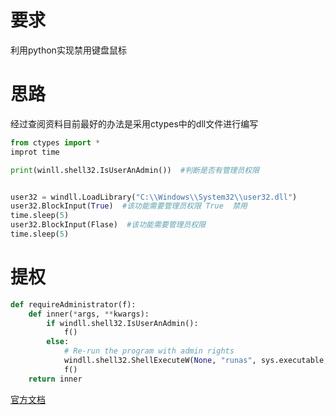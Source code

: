 # 要求

利用python实现禁用键盘鼠标

# 思路

经过查阅资料目前最好的办法是采用ctypes中的dll文件进行编写

```python
from ctypes import *
improt time

print(winll.shell32.IsUserAnAdmin())  #判断是否有管理员权限


user32 = windll.LoadLibrary("C:\\Windows\\System32\\user32.dll")
user32.BlockInput(True)  #该功能需要管理员权限 True  禁用
time.sleep(5)
user32.BlockInput(Flase)  #该功能需要管理员权限 
time.sleep(5)         
```

# 提权

```python
def requireAdministrator(f):
    def inner(*args, **kwargs):
        if windll.shell32.IsUserAnAdmin():
            f()
        else:
            # Re-run the program with admin rights
            windll.shell32.ShellExecuteW(None, "runas", sys.executable, __file__, None, 0)
            f()
    return inner
```

[官方文档](https://docs.microsoft.com/zh-cn/windows/desktop/api/shellapi/nf-shellapi-shellexecutea)